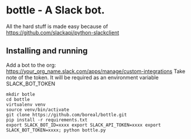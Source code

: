 # bottle - A Slack bot.

All the hard stuff is made easy because of https://github.com/slackapi/python-slackclient

## Installing and running

Add a bot to the org: https://your_org_name.slack.com/apps/manage/custom-integrations
Take note of the token. It will be required as an environment variable
SLACK_BOT_TOKEN


```
mkdir botle
cd bottle
virtualenv venv
source venv/bin/activate
git clone https://github.com/boreal/bottle.git
pip install -r requirements.txt
export SLACK_BOT_ID=xxxx export SLACK_API_TOKEN=xxxx export SLACK_BOT_TOKEN=xxxx; python bottle.py
```
